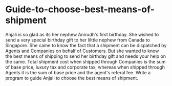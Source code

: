 # Guide-to-choose-best-means-of-shipment
Anjali is so glad as its her nephew Anirudh's first birthday. She wished to send a very special birthday gift to her lilttle nephew from Canada to Singapore. She came to know the fact that a shipment can be dispatched by Agents and Companies on behalf of Customers. But she wanted to know the best means of shipping to send her birthday gift and needs your help on the same. Total shipment cost when shipped through Companies is the sum of base price, luxury tax and corporate tax, whereas when shipped through Agents it is the sum of base price and the agent's referal fee. Write a program to guide Anjali to choose the best means of shipment.
